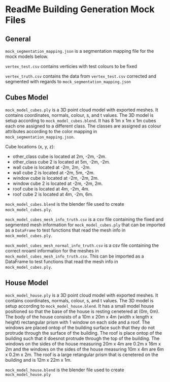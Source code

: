 # ReadMe Building Generation Mock Files

## General

`mock_segmentation_mapping.json` is a segmentation mapping file for the mock models below. 

`vertex_test.csv` contains verticies with test colours to be fixed

`vertex_truth.csv` contains the data from `vertex_test.csv` corrected and segmented with regards to `mock_segmentation_mapping.json`

## Cubes Model

`mock_model_cubes.ply` is a 3D point cloud model with exported meshes. It contains coordinates, normals, colour, s, and t values. The 3D model is setup according to `mock_model_cubes.blend`. It has 8 1m x 1m x 1m cubes each one assigned to a different class. The classes are assigned as colour attributes according to the color mapping in `mock_segmentation_mapping.json`.

Cube locations (x, y, z):
- other_class cube is located at 2m, -2m, -2m.
- other_class cube 2 is located at 5m, -2m, -2m.
- wall cube is located at -2m, 2m, -2m.
- wall cube 2 is located at -2m, 5m, -2m.
- window cube is located at -2m, -2m, 2m.
- window cube 2 is located at -2m, -2m, 2m.
- roof cube is located at 4m, -2m, 4m.
- roof cube 2 is located at 4m, -2m, 6m.

`mock_model_cubes.blend` is the blender file used to create `mock_model_cubes.ply`.

`mock_model_cubes_mesh_info_truth.csv` is a csv file containing the fixed and segmented mesh information for `mock_model_cubes.ply` that can be imported as a `DataFrame` to test functions that read the mesh info in `mock_model_cubes.ply`.

`mock_model_cubes_mesh_normal_info_truth.csv` is a csv file containing the correct nroaml information for the meshes in `mock_model_cubes_mesh_info_truth.csv`. This can be imported as a DataFrame to test functions that read the mesh info in `mock_model_cubes.ply`.

## House Model

`mock_model_house.ply` is a 3D point cloud model with exported meshes. It contains coordinates, normals, colour, s, and t values. The 3D model is setup according to `mock_model_house.blend`. It has a small model house positioned so that the base of the house is resting cenetered at (0m, 0m). The body of the house consists of a 10m x 20m x 4m (width x length x height) rectangular prism with 1 window on each side and a roof. The windows are placed ontop of the building surface such that they do not protrude through the surface of the building. The roof is place ontop of the building such that it doesnot protrude through the top of the building. The windows on the sides of the house measuring 20m x 4m are 0.2m x 16m x 2m and the windows on the sides of the house measuring 10m x 4m are 6m x 0.2m x 2m. The roof is a large retangular prism that is cenetered on the building and is 12m x 22m x 1m.

`mock_model_house.blend` is the blender file used to create `mock_model_house.ply`